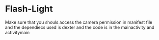 # Flash-Light
Make sure that you shouls access the camera permission in manifest file and the dependiecs used is dexter and the code is in the mainactivity and activitymain
